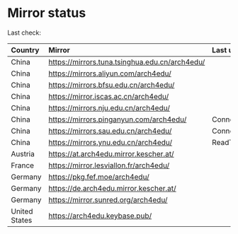 <script src="./time.js"></script>
# Mirror status
Last check: <script type="text/javascript">localize(1673129849.8106802);</script>

|Country|Mirror|Last update|
|:------|:-----|:----------|
|China|https://mirrors.tuna.tsinghua.edu.cn/arch4edu/|<script type="text/javascript">localize(1673116340);</script>|
|China|https://mirrors.aliyun.com/arch4edu/|<script type="text/javascript">localize(1673073110);</script>|
|China|https://mirrors.bfsu.edu.cn/arch4edu/|<script type="text/javascript">localize(1673073110);</script>|
|China|https://mirror.iscas.ac.cn/arch4edu/|<script type="text/javascript">localize(1673116340);</script>|
|China|https://mirrors.nju.edu.cn/arch4edu/|<script type="text/javascript">localize(1673029985);</script>|
|China|https://mirrors.pinganyun.com/arch4edu/|ConnectTimeout|
|China|https://mirrors.sau.edu.cn/arch4edu/|ConnectionError|
|China|https://mirrors.ynu.edu.cn/arch4edu/|ReadTimeout|
|Austria|https://at.arch4edu.mirror.kescher.at/|<script type="text/javascript">localize(1673116340);</script>|
|France|https://mirror.lesviallon.fr/arch4edu/|<script type="text/javascript">localize(1673073110);</script>|
|Germany|https://pkg.fef.moe/arch4edu/|<script type="text/javascript">localize(1673116340);</script>|
|Germany|https://de.arch4edu.mirror.kescher.at/|<script type="text/javascript">localize(1673116340);</script>|
|Germany|https://mirror.sunred.org/arch4edu/|<script type="text/javascript">localize(1673116340);</script>|
|United States|https://arch4edu.keybase.pub/|<script type="text/javascript">localize(1673073110);</script>|

<script src="./tablefilter/tablefilter.js"></script>
<script src="./table.js"></script>